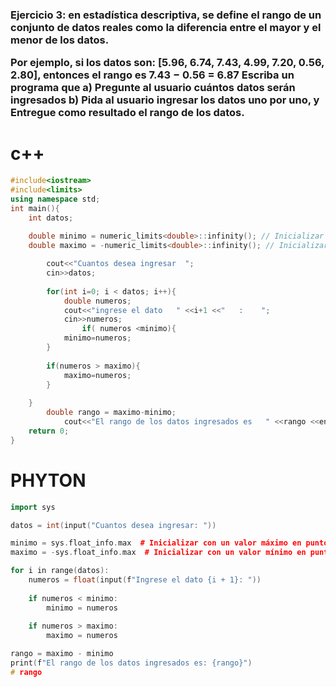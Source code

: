 <h3>Ejercicio 3: en estadística descriptiva, se define el rango de un conjunto de datos reales como la
diferencia entre el mayor y el menor de los datos.

Por ejemplo, si los datos son: [5.96, 6.74, 7.43, 4.99, 7.20, 0.56, 2.80], entonces el rango es 7.43 − 0.56
= 6.87
Escriba un programa que
a) Pregunte al usuario cuántos datos serán ingresados
b) Pida al usuario ingresar los datos uno por uno, y Entregue como resultado el rango de los datos.</h3>


<h1>c++</h1>

``````c++
#include<iostream>
#include<limits>
using namespace std;
int main(){
	int datos;
	
	double minimo = numeric_limits<double>::infinity(); // Inicializar con un valor positivo infinito
	double maximo = -numeric_limits<double>::infinity(); // Inicializar con un valor negativo infinito

		cout<<"Cuantos desea ingresar  ";
		cin>>datos;
		
		for(int i=0; i < datos; i++){
			double numeros;
			cout<<"ingrese el dato   " <<i+1 <<"   :    ";
			cin>>numeros;
				if(	numeros <minimo){
			minimo=numeros;
		}
	
		if(numeros > maximo){
			maximo=numeros;
		}
	
	}
		double rango = maximo-minimo;
			cout<<"El rango de los datos ingresados es   " <<rango <<endl;			
	return 0;
}
``````

<H1>PHYTON</H2>

``````C++
import sys

datos = int(input("Cuantos desea ingresar: "))

minimo = sys.float_info.max  # Inicializar con un valor máximo en punto flotante
maximo = -sys.float_info.max  # Inicializar con un valor mínimo en punto flotante

for i in range(datos):
    numeros = float(input(f"Ingrese el dato {i + 1}: "))
    
    if numeros < minimo:
        minimo = numeros
    
    if numeros > maximo:
        maximo = numeros

rango = maximo - minimo
print(f"El rango de los datos ingresados es: {rango}")
#   r a n g o  
 